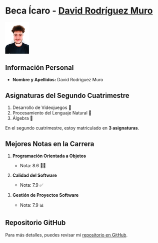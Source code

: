 # Beca Ícaro - [David Rodríguez Muro](https://github.com/Davidrmuro)

<img src="/Imagen.jpg" width="15%">

## Información Personal
- **Nombre y Apellidos:** David Rodríguez Muro

## Asignaturas del Segundo Cuatrimestre
1. Desarrollo de Videojuegos :space_invader:
2. Procesamiento del Lenguaje Natural :slightly_smiling_face:
3. Álgebra :memo:

En el segundo cuatrimestre, estoy matriculado en **3 asignaturas**.

## Mejores Notas en la Carrera
1. **Programación Orientada a Objetos**
   - Nota: 8.6 :technologist:

2. **Calidad del Software**
   - Nota: 7.9 :white_check_mark:

3. **Gestión de Proyectos Software**
   - Nota: 7.9 :bar_chart:

## Repositorio GitHub
Para más detalles, puedes revisar mi [repositorio en GitHub](https://github.com/Davidrmuro/Beca_Icaro).
